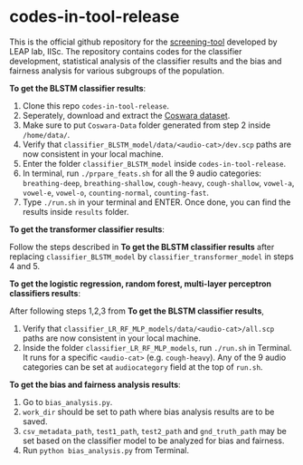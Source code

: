 # codes-in-tool-release
This is the official github repository for the [screening-tool](https://coswara.iisc.ac.in/) developed by LEAP lab, IISc. The repository contains codes for the classifier development, statistical analysis of the classifier results and the bias and fairness analysis for various subgroups of the population.

**To get the BLSTM classifier results**:
1. Clone this repo `codes-in-tool-release`.
2. Seperately, download and extract the [Coswara dataset](https://github.com/iiscleap/Coswara-Data).
3. Make sure to put `Coswara-Data` folder generated from step 2 inside `/home/data/`.
4. Verify that `classifier_BLSTM_model/data/<audio-cat>/dev.scp` paths are now consistent in your local machine.
5. Enter the folder `classifier_BLSTM_model` inside `codes-in-tool-release`.
6. In terminal, run `./prpare_feats.sh` for all the 9 audio categories: `breathing-deep`, `breathing-shallow`, `cough-heavy`, `cough-shallow`, `vowel-a`, `vowel-e`, `vowel-o`, `counting-normal`, `counting-fast`.
6. Type `./run.sh` in your terminal and ENTER. Once done, you can find the results inside `results` folder.

**To get the transformer classifier results**:

Follow the steps described in **To get the BLSTM classifier results** after replacing `classifier_BLSTM_model` by `classifier_transformer_model` in steps 4 and 5.

**To get the logistic regression, random forest, multi-layer perceptron classifiers results**:

After following steps 1,2,3 from **To get the BLSTM classifier results**,
1. Verify that `classifier_LR_RF_MLP_models/data/<audio-cat>/all.scp` paths are now consistent in your local machine.
2. Inside the folder `classifier_LR_RF_MLP_models`, run `./run.sh` in Terminal. It runs for a specific `<audio-cat>` (e.g. `cough-heavy`). Any of the 9 audio categories can be set at `audiocategory` field at the top of `run.sh`.

**To get the bias and fairness analysis results**:
1. Go to `bias_analysis.py`.
2. `work_dir` should be set to path where bias analysis results are to be saved.
3. `csv_metadata_path`, `test1_path`, `test2_path` and `gnd_truth_path` may be set based on the classifier model to be analyzed for bias and fairness.
4. Run `python bias_analysis.py` from Terminal.